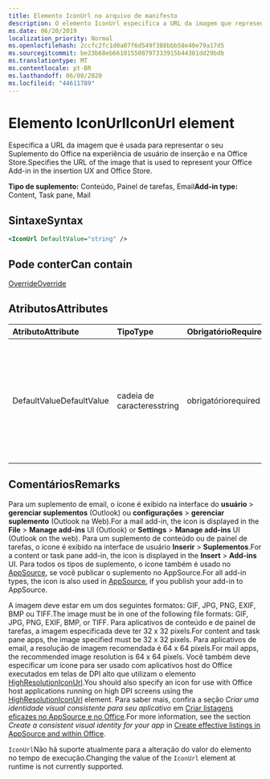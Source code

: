 ```yaml
---
title: Elemento IconUrl no arquivo de manifesto
description: O elemento IconUrl especifica a URL da imagem que representa o suplemento do Office no UX de inserção e na Office Store.
ms.date: 06/20/2019
localization_priority: Normal
ms.openlocfilehash: 2ccfc2fc1d0a07f6d549f388bbb58e40e79a17d5
ms.sourcegitcommit: be23b68eb661015508797333915b44381dd29bdb
ms.translationtype: MT
ms.contentlocale: pt-BR
ms.lasthandoff: 06/08/2020
ms.locfileid: "44611789"
---
```

# <a name="iconurl-element"></a><span data-ttu-id="c58ca-103">Elemento IconUrl</span><span class="sxs-lookup"><span data-stu-id="c58ca-103">IconUrl element</span></span>

<span data-ttu-id="c58ca-104">Especifica a URL da imagem que é usada para representar o seu Suplemento do Office na experiência de usuário de inserção e na Office Store.</span><span class="sxs-lookup"><span data-stu-id="c58ca-104">Specifies the URL of the image that is used to represent your Office Add-in in the insertion UX and Office Store.</span></span>

<span data-ttu-id="c58ca-105">**Tipo de suplemento:** Conteúdo, Painel de tarefas, Email</span><span class="sxs-lookup"><span data-stu-id="c58ca-105">**Add-in type:** Content, Task pane, Mail</span></span>

## <a name="syntax"></a><span data-ttu-id="c58ca-106">Sintaxe</span><span class="sxs-lookup"><span data-stu-id="c58ca-106">Syntax</span></span>

```XML
<IconUrl DefaultValue="string" />
```

## <a name="can-contain"></a><span data-ttu-id="c58ca-107">Pode conter</span><span class="sxs-lookup"><span data-stu-id="c58ca-107">Can contain</span></span>

[<span data-ttu-id="c58ca-108">Override</span><span class="sxs-lookup"><span data-stu-id="c58ca-108">Override</span></span>](override.md)

## <a name="attributes"></a><span data-ttu-id="c58ca-109">Atributos</span><span class="sxs-lookup"><span data-stu-id="c58ca-109">Attributes</span></span>

|<span data-ttu-id="c58ca-110">**Atributo**</span><span class="sxs-lookup"><span data-stu-id="c58ca-110">**Attribute**</span></span>|<span data-ttu-id="c58ca-111">**Tipo**</span><span class="sxs-lookup"><span data-stu-id="c58ca-111">**Type**</span></span>|<span data-ttu-id="c58ca-112">**Obrigatório**</span><span class="sxs-lookup"><span data-stu-id="c58ca-112">**Required**</span></span>|<span data-ttu-id="c58ca-113">**Descrição**</span><span class="sxs-lookup"><span data-stu-id="c58ca-113">**Description**</span></span>|
|:-----|:-----|:-----|:-----|
|<span data-ttu-id="c58ca-114">DefaultValue</span><span class="sxs-lookup"><span data-stu-id="c58ca-114">DefaultValue</span></span>|<span data-ttu-id="c58ca-115">cadeia de caracteres</span><span class="sxs-lookup"><span data-stu-id="c58ca-115">string</span></span>|<span data-ttu-id="c58ca-116">obrigatório</span><span class="sxs-lookup"><span data-stu-id="c58ca-116">required</span></span>|<span data-ttu-id="c58ca-117">Especifica o valor padrão para essa configuração, expresso para a localidade especificada no elemento [DefaultLocale](defaultlocale.md).</span><span class="sxs-lookup"><span data-stu-id="c58ca-117">Specifies the default value for this setting, expressed for the locale specified in the [DefaultLocale](defaultlocale.md) element.</span></span>|

## <a name="remarks"></a><span data-ttu-id="c58ca-118">Comentários</span><span class="sxs-lookup"><span data-stu-id="c58ca-118">Remarks</span></span>

<span data-ttu-id="c58ca-119">Para um suplemento de email, o ícone é exibido na interface do **usuário**  >  **gerenciar suplementos** (Outlook) ou **configurações**  >  **gerenciar suplemento** (Outlook na Web).</span><span class="sxs-lookup"><span data-stu-id="c58ca-119">For a mail add-in, the icon is displayed in the **File** > **Manage add-ins** UI (Outlook) or **Settings** > **Manage add-ins** UI (Outlook on the web).</span></span> <span data-ttu-id="c58ca-120">Para um suplemento de conteúdo ou de painel de tarefas, o ícone é exibido na interface de usuário **Inserir** > **Suplementos**.</span><span class="sxs-lookup"><span data-stu-id="c58ca-120">For a content or task pane add-in, the icon is displayed in the **Insert** > **Add-ins** UI.</span></span> <span data-ttu-id="c58ca-121">Para todos os tipos de suplemento, o ícone também é usado no [AppSource](https://appsource.microsoft.com), se você publicar o suplemento no AppSource.</span><span class="sxs-lookup"><span data-stu-id="c58ca-121">For all add-in types, the icon is also used in [AppSource](https://appsource.microsoft.com), if you publish your add-in to AppSource.</span></span>

<span data-ttu-id="c58ca-122">A imagem deve estar em um dos seguintes formatos: GIF, JPG, PNG, EXIF, BMP ou TIFF.</span><span class="sxs-lookup"><span data-stu-id="c58ca-122">The image must be in one of the following file formats: GIF, JPG, PNG, EXIF, BMP, or TIFF.</span></span> <span data-ttu-id="c58ca-123">Para aplicativos de conteúdo e de painel de tarefas, a imagem especificada deve ter 32 x 32 pixels.</span><span class="sxs-lookup"><span data-stu-id="c58ca-123">For content and task pane apps, the image specified must be 32 x 32 pixels.</span></span> <span data-ttu-id="c58ca-124">Para aplicativos de email, a resolução de imagem recomendada é 64 x 64 pixels.</span><span class="sxs-lookup"><span data-stu-id="c58ca-124">For mail apps, the recommended image resolution is 64 x 64 pixels.</span></span> <span data-ttu-id="c58ca-125">Você também deve especificar um ícone para ser usado com aplicativos host do Office executados em telas de DPI alto que utilizam o elemento [HighResolutionIconUrl](highresolutioniconurl.md).</span><span class="sxs-lookup"><span data-stu-id="c58ca-125">You should also specify an icon for use with Office host applications running on high DPI screens using the [HighResolutionIconUrl](highresolutioniconurl.md) element.</span></span> <span data-ttu-id="c58ca-126">Para saber mais, confira a seção _Criar uma identidade visual consistente para seu aplicativo_ em [Criar listagens eficazes no AppSource e no Office](/office/dev/store/create-effective-office-store-listings#create-a-consistent-visual-identity).</span><span class="sxs-lookup"><span data-stu-id="c58ca-126">For more information, see the section _Create a consistent visual identity for your app_ in [Create effective listings in AppSource and within Office](/office/dev/store/create-effective-office-store-listings#create-a-consistent-visual-identity).</span></span>

<span data-ttu-id="c58ca-127">`IconUrl`Não há suporte atualmente para a alteração do valor do elemento no tempo de execução.</span><span class="sxs-lookup"><span data-stu-id="c58ca-127">Changing the value of the `IconUrl` element at runtime is not currently supported.</span></span>
